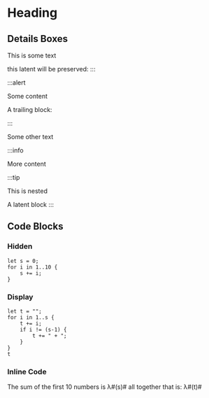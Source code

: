 # Heading

## Details Boxes

This is some text

this latent will be preserved:
:::

:::alert

Some content

</div>

A trailing block:

:::

Some other text


:::info

More content

:::tip

This is nested

</div>

</div>

A latent block
:::

## Code Blocks

### Hidden

```{rhai}
let s = 0;
for i in 1..10 {
    s += i;
}
```

### Display

```{rhai-display}
let t = "";
for i in 1..s {
    t += i;
    if i != (s-1) {
        t += " + ";
    }
}
t
```

### Inline Code

The sum of the first 10 numbers is λ#(s)# all together that is: λ#(t)#

